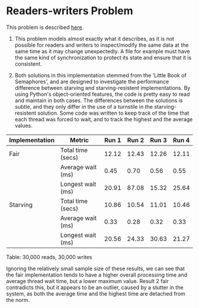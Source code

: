 # Readers-writers Problem

This problem is described [here](http://greenteapress.com/semaphores/LittleBookOfSemaphores.pdf#section.4.2).

1. This problem models almost exactly what it describes, as it is not possible for readers and writers to inspect/modify the same data at the same time as it may change unexpectedly. A file for example must have the same kind of synchronization to protect its state and ensure that it is consistent.

2. Both solutions in this implementation stemmed from the 'Little Book of Semaphores', and are designed to investigate the performance difference between starving and starving-resistent implementations. By using Python's object-oriented features, the code is pretty easy to read and maintain in both cases. The differences between the solutions is subtle, and they only differ in the use of a turnstile in the starving-resistent solution. Some code was written to keep track of the time that each thread was forced to wait, and to track the highest and the average values.

|  Implementation    |  Metric  |  Run 1  |  Run 2  |  Run 3  |  Run 4  | 
|-|-|-|-|-|-|
|  Fair     |  Total time (secs)  | 12.12 | 12.43 | 12.26 | 12.11 |
|           |  Average wait (ms) | 0.45 | 0.70 | 0.56 | 0.55 |
|           |  Longest wait (ms) | 20.91 | 87.08 | 15.32 | 25.64 |
|  Starving |  Total time (secs)  | 10.86 | 10.54 | 11.01 | 10.46 |
|           |  Average wait (ms) | 0.33 | 0.28 | 0.32 | 0.33 |
|           |  Longest wait (ms) | 20.56 | 24.33 | 30.63 | 21.27 |
Table: 30,000 reads, 30,000 writes

Ignoring the relatively small sample size of these results, we can see that the fair implementation tends to have a higher overall processing time and average thread wait time, but a lower maximum value. Result 2 fair contradicts this, but it appears to be an outlier, caused by a stutter in the system, as both the average time and the highest time are detached from the norm.

